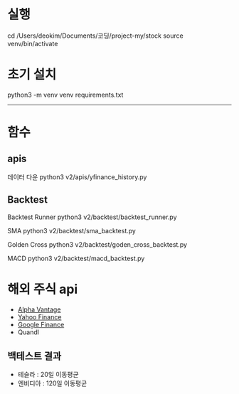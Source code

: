 # 실행

cd /Users/deokim/Documents/코딩/project-my/stock
source venv/bin/activate

# 초기 설치

python3 -m venv venv
requirements.txt

---

# 함수

## apis

데이터 다운
python3 v2/apis/yfinance_history.py

## Backtest

Backtest Runner
python3 v2/backtest/backtest_runner.py

SMA
python3 v2/backtest/sma_backtest.py

Golden Cross
python3 v2/backtest/goden_cross_backtest.py

MACD
python3 v2/backtest/macd_backtest.py

# 해외 주식 api

-   [Alpha Vantage](https://www.alphavantage.co/documentation/)
-   [Yahoo Finance](https://www.financeapi.net)
-   [Google Finance](https://serpapi.com/google-finance-api)
-   Quandl

## 백테스트 결과

-   테슬라 : 20일 이동평균
-   엔비디아 : 120일 이동평균
